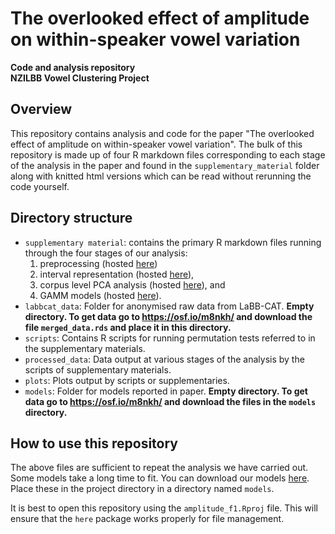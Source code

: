 # The overlooked effect of amplitude on within-speaker vowel variation
**Code and analysis repository**  
**NZILBB Vowel Clustering Project**

## Overview

This repository contains analysis and code for the paper "The overlooked effect
of amplitude on within-speaker vowel variation". The bulk of this repository
is made up of four R markdown files corresponding to each stage of the analysis
in the paper and found in the `supplementary_material` folder along with knitted
html versions which can be read without rerunning the code yourself.

## Directory structure

- `supplementary material`: contains the primary R markdown files running through the four stages of our analysis:
  1. preprocessing (hosted [here](https://nzilbb.github.io/amp_f1_public/supplementary_material/SM1_preprocessing.html))
  2. interval representation (hosted [here](https://nzilbb.github.io/amp_f1_public/supplementary_material/SM2_interval_representation.html)),
  3. corpus level PCA analysis (hosted [here](https://nzilbb.github.io/amp_f1_public/supplementary_material/SM3_corpus_pca.html)), and
  4. GAMM models (hosted [here](https://nzilbb.github.io/amp_f1_public/supplementary_material/SM4_models.html)).
- `labbcat_data`: Folder for anonymised raw data from LaBB-CAT. **Empty directory. To get data go to <https://osf.io/m8nkh/> and download the file `merged_data.rds` and place it in this directory.**
- `scripts`: Contains R scripts for running permutation tests referred to in the supplementary materials.
- `processed_data`: Data output at various stages of the analysis by the scripts of supplementary materials.
- `plots`: Plots output by scripts or supplementaries.
- `models`: Folder for models reported in paper. **Empty directory. To get data go to <https://osf.io/m8nkh/> and download the files in the `models` directory.**

## How to use this repository

The above files are sufficient to repeat the analysis we have carried out. Some
models take a long time to fit. You can download our models
[here](https://www.dropbox.com/sh/vb167ng4v7vkfiv/AACbyEr-KeJGaZTCe_3G2BOfa?dl=0).
Place these in the project directory in a directory named `models`.

It is best to open this repository using the `amplitude_f1.Rproj` file. This 
will ensure that the `here` package works properly for file management.
